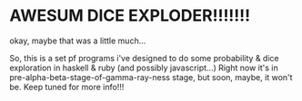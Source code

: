 # AWESUM DICE EXPLODER!!!!!!!

okay, maybe that was a little much...  
  
So, this is a set pf programs i've designed to do some probability & dice exploration in haskell & ruby (and possibly javascript...)  Right now it's in pre-alpha-beta-stage-of-gamma-ray-ness stage, but soon, maybe, it won't be.  Keep tuned for more info!!!
